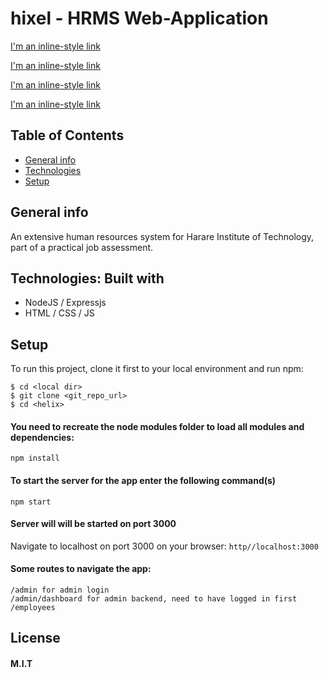 # hixel - HRMS Web-Application

[I'm an inline-style link](https://img.shields.io/badge/nodejs-v12.8.2LTS-success)

[I'm an inline-style link](https://img.shields.io/badge/expressjs-v4.17.1-blueviolet)

[I'm an inline-style link](https://img.shields.io/badge/completition-75%25-orange)

[I'm an inline-style link](https://img.shields.io/npm/l/express)

## Table of Contents
* [General info](#general-info)
* [Technologies](#technologies)
* [Setup](#setup)

## General info
An extensive human resources system for Harare Institute of Technology, part of a practical job assessment.

## Technologies: Built with
* NodeJS / Expressjs
* HTML / CSS / JS

## Setup
To run this project, clone it first to your local environment and run npm:

```
$ cd <local dir>
$ git clone <git_repo_url>
$ cd <helix>
```

#### You need to recreate the node modules folder to load all modules and dependencies:
`npm install`

#### To start the server for the app enter the following command(s)
```
npm start

```
#### Server will will be started on port 3000
Navigate to localhost on port 3000 on your browser: `http//localhost:3000`

#### Some routes to navigate the app:
```
/admin for admin login
/admin/dashboard for admin backend, need to have logged in first
/employees
```

## License
#### M.I.T
